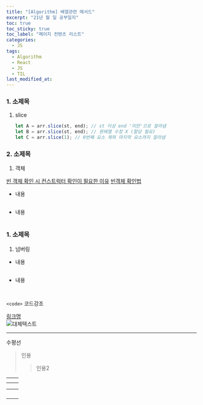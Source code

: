 ```yaml
---
title: "[Algorithm] 배열관련 메서드"
excerpt: "21년 월 일 공부일지"
toc: true
toc_sticky: true
toc_label: "페이지 컨텐츠 리스트"
categories:
  - JS
tags:
  - Algorithm
  - React
  - JS
  - TIL
last_modified_at:
---
```


### **1. 소제목**

1. slice

   ```javascript
   let A = arr.slice(st, end); // st 이상 end '미만'으로 잘라냄
   let B = arr.slice(st, end); // 원배열 수정 X (할당 필요)
   let C = arr.slice(1); // 0번째 요소 제외 마지막 요소까지 잘라냄
   ```

### **2. 소제목**

1. 객체

[빈 객체 확인 시 컨스트럭터 확인이 필요한 이유](https://velog.io/@soyi47/Javascript-%EB%B9%88-%EA%B0%9D%EC%B2%B4-%ED%99%95%EC%9D%B8%ED%95%98%EA%B8%B0)
[빈객체 확인법](https://hianna.tistory.com/462)

- 내용

```javascript

```

- 내용

```javascript

```

### **1. 소제목**

1. 넘버링

- 내용

```javascript

```

- 내용

```javascript

```

```javascript

```

`<code>` 코드강조

[링크명](링크주소)  
![대체텍스트](이미지주소)

---

수평선

> 인용
>
> > 인용2

|     |     |
| --- | --- |
|     |     |
|     |     |

|     |     |
| --- | --- |
|     |     |
|     |     |
|     |     |
|     |     |
